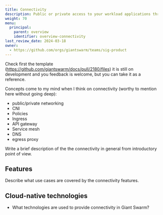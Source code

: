 ```yaml
---
title: Connectivity
description: Public or private access to your workload applications through ingress. Secure connections between your distributed applications or microservices through a service mesh or API gateway.
weight: 70
menu:
  principal:
    parent: overview
    identifier: overview-connectivity
last_review_date: 2024-03-18
owner:
  - https://github.com/orgs/giantswarm/teams/sig-product
---
```


Check first the template (https://github.com/giantswarm/docs/pull/2180/files) it is still on development and you feedback is welcome, but you can take it as a reference.

Concepts come to my mind when I think on connectivity (worthy to mention here without going deep):

- public/private networking
- CNI
- Policies
- Ingress
- API gateway
- Service mesh
- DNS
- egress proxy

Write a brief description of the the connectivity in general from introductory point of view.

## Features

Describe what use cases are covered by the connectivity features.

## Cloud-native technologies

- What technologies are used to provide connectivity in Giant Swarm?
